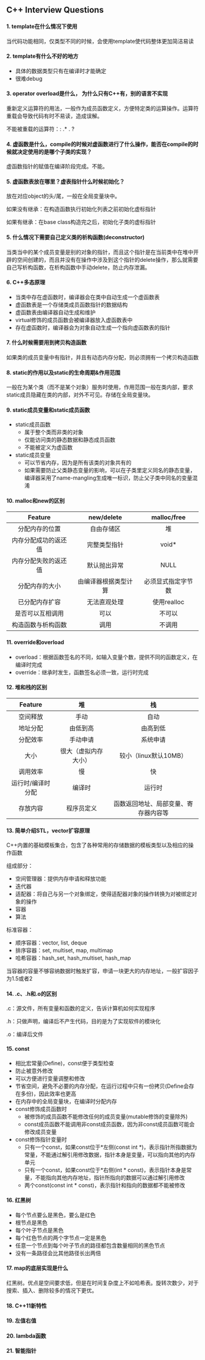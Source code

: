## C++ Interview Questions

#### 1. template在什么情况下使用
当代码功能相同，仅类型不同的时候，会使用template使代码整体更加简洁易读

#### 2. template有什么不好的地方
- 具体的数据类型只有在编译时才能确定
- 很难debug

#### 3. operator overload是什么， 为什么只有C++有，别的语言不实现
重新定义运算符的用法，一般作为成员函数定义，方便特定类的运算操作。运算符重载会导致代码有时不易读，造成误解。

不能被重载的运算符：: .* . ?

#### 4. 虚函数是什么，compile的时候对虚函数进行了什么操作，能否在compile的时候就决定使用的是哪个子类的实现？
虚函数指针的赋值在编译阶段完成。不能。

#### 5. 虚函数表放在哪里？虚表指针什么时候初始化？
放在对应object的头/尾，一般在全局变量块中。

如果没有继承：在构造函数执行初始化列表之前初始化虚标指针

如果有继承：在base class构造完之后，初始化子类的虚标指针

#### 5. 什么情况下需要自己定义类的析构函数(deconstructor)
当类当中的某个成员变量是别的对象的指针，而且这个指针是在当前类中在堆中开辟的空间创建的，而且并没有在操作中涉及到这个指针的delete操作，那么就需要自己写析构函数，在析构函数中手动delete，防止内存泄漏。

#### 6. C++多态原理
- 当类中存在虚函数时，编译器会在类中自动生成一个虚函数表
- 虚函数表是一个存储类成员函数指针的数据结构
- 虚函数表由编译器自动生成和维护
- virtual修饰的成员函数会被编译器放入虚函数表中
- 存在虚函数时，编译器会为对象自动生成一个指向虚函数表的指针

#### 7. 什么时候需要用到拷贝构造函数
如果类的成员变量中有指针，并且有动态内存分配，则必须拥有一个拷贝构造函数

#### 8. static的作用以及static的生命周期&作用范围
一般在为某个类（而不是某个对象）服务时使用，作用范围一般在类内部，要求static成员隐藏在类的内部，对外不可见。存储在全局变量块。

#### 9. static成员变量和static成员函数
- static成员函数
    - 属于整个类而非类的对象
    - 仅能访问类的静态数据和静态成员函数
    - 不能被定义为虚函数
- static成员变量
    - 可以节省内存，因为是所有该类的对象共有的
    - 如果需要防止父类静态变量的影响，可以在子类里定义同名的静态变量，编译器采用了name-mangling生成唯一标识，防止父子类中同名的变量混淆

#### 10. malloc和new的区别
| Feature | new/delete | malloc/free |
| :---: | :---: | :---: |
| 分配内存的位置 | 自由存储区 | 堆 |
| 内存分配成功的返还值 | 完整类型指针 | void* |
| 内存分配失败的返还值 | 默认抛出异常 | NULL |
| 分配内存的大小 | 由编译器根据类型计算 | 必须显式指定字节数 |
| 已分配内存扩容 | 无法直观处理 | 使用realloc |
| 是否可以互相调用 | 可以 | 不可以 |
| 构造函数与析构函数 | 调用 | 不调用 |

#### 11. override和overload
- overload：根据函数签名的不同，如输入变量个数，提供不同的函数定义，在编译时完成
- override：继承时发生，函数签名必须一致，运行时完成

#### 12. 堆和栈的区别
| Feature | 堆 | 栈 |
| :---: | :---: | :---: |
| 空间释放 | 手动 | 自动 |
| 地址分配 | 由低到高 | 由高到低 |
| 分配效率 | 手动申请 | 系统申请 |
| 大小 | 很大（虚拟内存大小） | 较小（linux默认10MB） |
| 调用效率 | 慢 | 快 |
| 运行时/编译时分配 | 编译时 | 运行时 |
| 存放内容 | 程序员定义 | 函数返回地址、局部变量、寄存器内容等 |

#### 13. 简单介绍STL，vector扩容原理
C++内置的基础模板集合，包含了各种常用的存储数据的模板类型以及相应的操作函数

组成部分：
- 空间管理器：提供内存申请和释放功能
- 迭代器
- 适配器：将自己与另一个对象绑定，使得适配器对象的操作转换为对被绑定对象的操作
- 容器
- 算法

标准容器：
- 顺序容器：vector, list, deque
- 排序容器：set, multiset, map, multimap
- 哈希容器：hash_set, hash_multiset, hash_map

当容器的容量不够容纳数据时触发扩容，申请一块更大的内存地址，一般扩容因子为1.5或者2

#### 14. .c、.h和.o的区别
.c：源文件，所有变量和函数的定义，告诉计算机如何实现程序

.h：只做声明，编译后不产生代码，目的是为了实现软件的模块化

.o：编译后文件

#### 15. const
- 相比宏常量(Define)，const便于类型检查
- 防止被意外修改
- 可以方便进行变量调整和修改
- 节省空间，避免不必要的内存分配，在运行过程中只有一份拷贝(Define会存在多份)，因此效率也更高
- 在内存中的全局变量块，在编译时分配内存
- const修饰成员函数时
    - 被修饰的成员函数不能修改任何的成员变量(mutable修饰的变量除外)
    - const成员函数不能调用非const成员函数，因为非const成员函数可能会修改成员变量
- const修饰指针变量时
    - 只有一个const，如果const位于*左侧(const int *)，表示指针所指数据为常量，不能通过解引用修改数据，指针本身是变量，可以指向其他的内存单元
    - 只有一个const，如果const位于*右侧(int * const)，表示指针本身是常量，不能指向其他内存地址，指针所指向的数据可以通过解引用修改
    - 两个const(const int * const)，表示指针和指向的数据都不能被修改

#### 16. 红黑树
- 每个节点要么是黑色，要么是红色
- 根节点是黑色
- 每个叶子节点是黑色
- 每个红色节点的两个字节点一定是黑色
- 任意一个节点到每个叶子节点的路径都包含数量相同的黑色节点
- 没有一条路径会比其他路径长出两倍

#### 17. map的底层实现是什么
红黑树。优点是空间要求低，但是在时间复杂度上不如哈希表。旋转次数少，对于搜索、插入、删除较多的情况下更优。

#### 18. C++11新特性


#### 19. 左值右值


#### 20. lambda函数


#### 21. 智能指针


<!-- #### 22.  -->